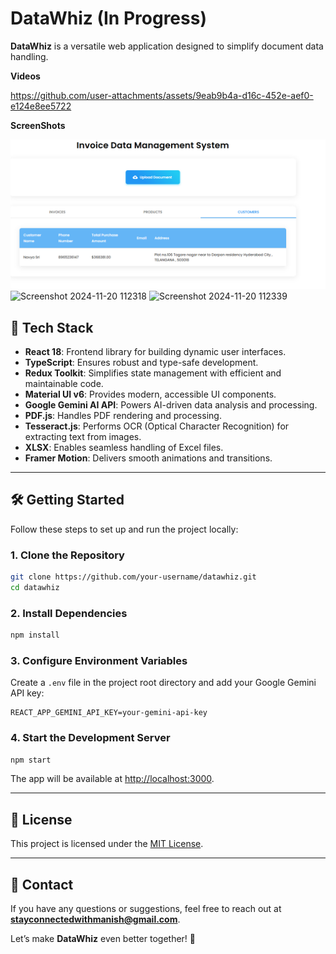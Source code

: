 # DataWhiz (In Progress)

**DataWhiz** is a versatile web application designed to simplify document data handling.

**Videos**



https://github.com/user-attachments/assets/9eab9b4a-d16c-452e-aef0-e124e8ee5722



**ScreenShots**

![Alt Text](./public/ss.png)
![Screenshot 2024-11-20 112318](https://github.com/user-attachments/assets/8c1815df-ff8b-40e1-92e3-842bf6276702)
![Screenshot 2024-11-20 112339](https://github.com/user-attachments/assets/c28b0c90-6bf3-4671-a5dc-38e46e978e2f)


## 🚀 **Tech Stack**

- **React 18**: Frontend library for building dynamic user interfaces.
- **TypeScript**: Ensures robust and type-safe development.
- **Redux Toolkit**: Simplifies state management with efficient and maintainable code.
- **Material UI v6**: Provides modern, accessible UI components.
- **Google Gemini AI API**: Powers AI-driven data analysis and processing.
- **PDF.js**: Handles PDF rendering and processing.
- **Tesseract.js**: Performs OCR (Optical Character Recognition) for extracting text from images.
- **XLSX**: Enables seamless handling of Excel files.
- **Framer Motion**: Delivers smooth animations and transitions.

---

## 🛠 **Getting Started**

Follow these steps to set up and run the project locally:

### 1. **Clone the Repository**
```bash
git clone https://github.com/your-username/datawhiz.git
cd datawhiz
```

### 2. **Install Dependencies**
```bash
npm install
```

### 3. **Configure Environment Variables**
Create a `.env` file in the project root directory and add your Google Gemini API key:
```
REACT_APP_GEMINI_API_KEY=your-gemini-api-key
```

### 4. **Start the Development Server**
```bash
npm start
```
The app will be available at [http://localhost:3000](http://localhost:3000).

---


## 📄 **License**
This project is licensed under the [MIT License](LICENSE).

---

## 📧 **Contact**
If you have any questions or suggestions, feel free to reach out at **stayconnectedwithmanish@gmail.com**. 

Let’s make **DataWhiz** even better together! 🚀
